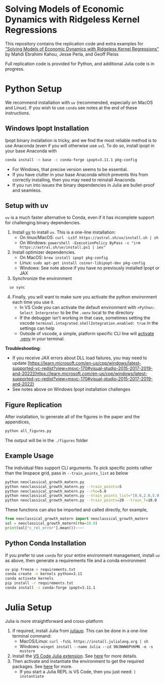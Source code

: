 # Solving Models of Economic Dynamics with Ridgeless Kernel Regressions
This repository contains the replication code and extra examples for ["Solving Models of Economic Dynamics with Ridgeless Kernel Regressions"](hhttps://arxiv.org/pdf/2406.01898) by Mahdi Ebrahimi Kahou, Jesse Perla, and Geoff Pleiss

Full replication code is provided for Python, and additional Julia code is in progress.

# Python Setup
We recommend installation with `uv` (recommended, especially on MacOS and Linux).  If you wish to use `conda` see notes at the end of these instructions.

## Windows Ipopt Installation
Ipopt binary installation is tricky, and we find the most reliable method is to use Anaconda (even if you will otherwise use `uv`).  To do so, install ipopt in your base Anaconda with

```bash
conda install -n base -c conda-forge ipopt=3.11.1 pkg-config
```
  - For Windows, that precise version seems to be essential.
  - If you have clutter in your base Anaconda which prevents this from correctly installing, then you may need to reinstall Anaconda.
  - If you run into issues the binary dependencies in Julia are bullet-proof and seamless.

## Setup with uv
`uv` is a much faster alternative to Conda, even if it has incomplete support for challenging binary dependencies.

1. Install [uv](https://github.com/astral-sh/uv#installation) to install `uv`. This is a one-line installation:
     - On linux/MacOS: `curl -LsSf https://astral.sh/uv/install.sh | sh`
     - On Windows: `powershell -ExecutionPolicy ByPass -c "irm https://astral.sh/uv/install.ps1 | iex"`
2. Install optimizer dependencies.
     - On MacOS: `brew install ipopt pkg-config`
     - Linux: `sudo apt-get install coinor-libipopt-dev pkg-config`
     - Windows: See note above if you have no previously installed Ipopt or JAX
3. Synchronize the environment
```bash
  uv sync
```
4. Finally, you will want to make sure you activate the python environment each time you use it.
   - In VS Code you can activate the default environment with `>Python: Select Interpreter` to be the `.venv` local to the directory
   - If the debugger isn't working in that case, sometimes setting the vscode `terminal.integrated.shellIntegration.enabled: true` in the settings can help
   - Outside of vscode, a simple, platform specific CLI line will [activate .venv](https://docs.python.org/3/tutorial/venv.html#creating-virtual-environments) in your terminal.

**Troubleshooting**:
- If you receive JAX errors about DLL load failures, you may need to update [https://learn.microsoft.com/en-us/cpp/windows/latest-supported-vc-redist?view=msvc-170#visual-studio-2015-2017-2019-and-2022](https://learn.microsoft.com/en-us/cpp/windows/latest-supported-vc-redist?view=msvc-170#visual-studio-2015-2017-2019-and-2022)
- See notes above on Windows Ipopt installation challenges

## Figure Replication
After installation, to generate all of the figures in the paper and the appendices,

```bash
python all_figures.py
```

The output will be in the `./figures` folder

## Example Usage
The individual files support CLI arguments.  To pick specific points rather than the linspace grid, pass in `--train_points_list` as below

```bash
python neoclassical_growth_matern.py
python neoclassical_growth_matern.py --train_points=5
python neoclassical_growth_matern.py --rho=5.0
python neoclassical_growth_matern.py --train_points_list="[0.0,2.0,5.0,10.0,20.0]"
python neoclassical_growth_matern.py --train_points=20 --train_T=10.0 --test_T=10.0 --k_0=0.5
```

These functions can also be imported and called directly, for example,

```python
from neoclassical_growth_matern import neoclassical_growth_matern
sol = neoclassical_growth_matern(rho=10.0)
print(sol["c_rel_error"].mean())~~~~
```

## Python Conda Installation
If you prefer to use `conda` for your entire environment management, install `uv` as above, then generate a requirements file and a conda environment

```bash
uv pip freeze > requirements.txt
conda create -n kernels python=3.11
conda activate kernels
pip install -r requirements.txt
conda install -c conda-forge ipopt=3.11.1
```


# Julia Setup
Julia is more straightforward and cross-platform
1. If required, install Julia from [juliaup](https://github.com/JuliaLang/juliaup).  This can be done in a one-line terminal command:
   - MacOS/Linux: `curl -fsSL https://install.julialang.org | sh`
   - Windows: `winget install --name Julia --id 9NJNWW8PVKMN -e -s msstore`
2. Install the [VS Code Julia extension](https://marketplace.visualstudio.com/items?itemName=julialang.language-julia).  See [here](https://julia.quantecon.org/getting_started_julia/getting_started.html#setting-up-git-and-vs-code) for more details.
3. Then activate and instantiate the environment to get the required packages.  See [here](https://julia.quantecon.org/getting_started_julia/getting_started.html#installing-packages) for more.
     - If you start a Julia REPL is VS Code, then you just need: `] instantiate`